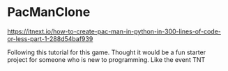 # PacManClone

https://itnext.io/how-to-create-pac-man-in-python-in-300-lines-of-code-or-less-part-1-288d54baf939

Following this tutorial for this game. Thought it would be a fun starter project for someone who is new to programming. Like the event TNT